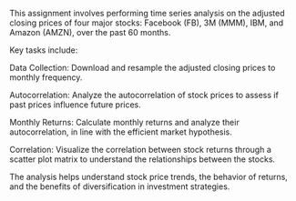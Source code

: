 This assignment involves performing time series analysis on the adjusted closing prices of four major stocks: Facebook (FB), 3M (MMM), IBM, and Amazon (AMZN), over the past 60 months.

Key tasks include:

Data Collection: Download and resample the adjusted closing prices to monthly frequency.

Autocorrelation: Analyze the autocorrelation of stock prices to assess if past prices influence future prices.

Monthly Returns: Calculate monthly returns and analyze their autocorrelation, in line with the efficient market hypothesis.

Correlation: Visualize the correlation between stock returns through a scatter plot matrix to understand the relationships between the stocks.

The analysis helps understand stock price trends, the behavior of returns, and the benefits of diversification in investment strategies.
